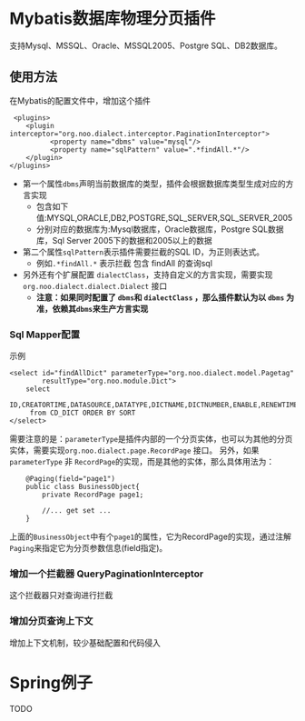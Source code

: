 # Mybatis数据库物理分页插件
支持Mysql、MSSQL、Oracle、MSSQL2005、Postgre SQL、DB2数据库。

## 使用方法
在Mybatis的配置文件中，增加这个插件
	
	 <plugins>
        <plugin interceptor="org.noo.dialect.interceptor.PaginationInterceptor">
              <property name="dbms" value="mysql"/>
              <property name="sqlPattern" value=".*findAll.*"/>
        </plugin>
    </plugins>

* 第一个属性`dbms`声明当前数据库的类型，插件会根据数据库类型生成对应的方言实现
	* 包含如下值:MYSQL,ORACLE,DB2,POSTGRE,SQL_SERVER,SQL_SERVER_2005
	* 分别对应的数据库为:Mysql数据库，Oracle数据库，Postgre SQL数据库，Sql Server 2005下的数据和2005以上的数据
* 第二个属性`sqlPattern`表示插件需要拦截的SQL ID，为正则表达式。
	* 例如`.*findAll.*` 表示拦截 包含 findAll 的查询sql
* 另外还有个扩展配置 `dialectClass`，支持自定义的方言实现，需要实现`org.noo.dialect.dialect.Dialect` 接口
	* **注意：如果同时配置了 `dbms`和 `dialectClass` ，那么插件默认为以 `dbms` 为准，依赖其`dbms`来生产方言实现** 

### Sql Mapper配置
示例
	
	<select id="findAllDict" parameterType="org.noo.dialect.model.Pagetag"
            resultType="org.noo.module.Dict">
        select
          ID,CREATORTIME,DATASOURCE,DATATYPE,DICTNAME,DICTNUMBER,ENABLE,RENEWTIME,SORT
         from CD_DICT ORDER BY SORT
    </select>
 需要注意的是：`parameterType`是插件内部的一个分页实体，也可以为其他的分页实体，需要实现`org.noo.dialect.page.RecordPage` 接口。
 另外，如果 `parameterType` 非 `RecordPage`的实现，而是其他的实体，那么具体用法为：
 		
 		@Paging(field="page1")
 		public class BusinessObject{
 			private RecordPage page1;
 			
 			//... get set ...
 		}
 上面的`BusinessObject`中有个`page1`的属性，它为RecordPage的实现，通过注解`Paging`来指定它为分页参数信息(field指定)。

### 增加一个拦截器 QueryPaginationInterceptor
这个拦截器只对查询进行拦截

### 增加分页查询上下文
增加上下文机制，较少基础配置和代码侵入

# Spring例子
TODO